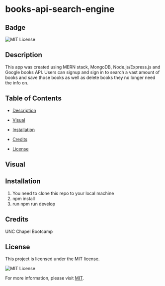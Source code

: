 # books-api-search-engine
  ## Badge

  ![MIT License](https://img.shields.io/badge/License-MIT-yellow.svg)

  ## Description

  This app was created using MERN stack, MongoDB, Node.js/Express.js and Google books API. Users can signup and sign in to search a vast amount of books and save those books as well as delete books they no longer need the info on. 

  ## Table of Contents 

  * [Description](#description)

  * [Visual](visual)

  * [Installation](#installation)

  * [Credits](#credits)

  * [License](#license)

  ## Visual
  


  ## Installation

  1) You need to clone this repo to your local machine
  2) npm install
  3) run npm run develop  

  ## Credits
  
  UNC Chapel Bootcamp
  
  ## License
 
  This project is licensed under the MIT license.

![MIT License](https://img.shields.io/badge/License-MIT-yellow.svg)

For more information, please visit [MIT](https://opensource.org/licenses/MIT/).
